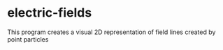 # electric-fields
This program creates a visual 2D representation of field lines created by point particles
